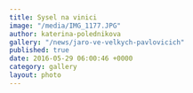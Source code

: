 ```yaml
---
title: Sysel na vinici
image: "/media/IMG_1177.JPG"
author: katerina-polednikova
gallery: "/news/jaro-ve-velkych-pavlovicich"
published: true
date: 2016-05-29 06:00:46 +0000
category: gallery
layout: photo
---
```

